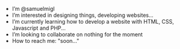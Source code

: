 - I’m @samuelmigl
- I’m interested in designing things, developing websites...
- I’m currently learning how to develop a website with HTML, CSS, Javascript and PHP...
- I’m looking to collaborate on nothing for the moment
- How to reach me: "soon..."

<!---
samuelmigl/samuelmigl is a ✨ special ✨ repository because its `README.md` (this file) appears on your GitHub profile.
You can click the Preview link to take a look at your changes.
--->
